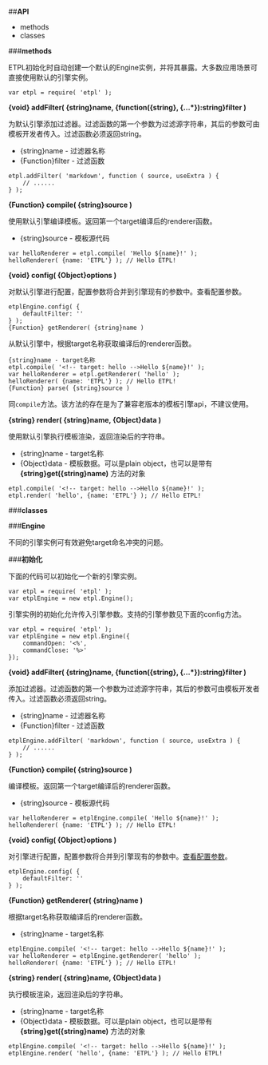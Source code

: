 ##**API**

* methods
* classes

###**methods**

ETPL初始化时自动创建一个默认的Engine实例，并将其暴露。大多数应用场景可直接使用默认的引擎实例。
```
var etpl = require( 'etpl' );
```
**{void} addFilter( {string}name, {function({string}, {...*}):string}filter )**

为默认引擎添加过滤器。过滤函数的第一个参数为过滤源字符串，其后的参数可由模板开发者传入。过滤函数必须返回string。

* {string}name - 过滤器名称
* {Function}filter - 过滤函数

```
etpl.addFilter( 'markdown', function ( source, useExtra ) {
    // ......
} );
```
**{Function} compile( {string}source )**

使用默认引擎编译模板。返回第一个target编译后的renderer函数。

* {string}source - 模板源代码

```
var helloRenderer = etpl.compile( 'Hello ${name}!' );
helloRenderer( {name: 'ETPL'} ); // Hello ETPL!
```
**{void} config( {Object}options )**

对默认引擎进行配置，配置参数将合并到引擎现有的参数中。查看配置参数。
```
etplEngine.config( {
    defaultFilter: ''
} );
{Function} getRenderer( {string}name )
```

从默认引擎中，根据target名称获取编译后的renderer函数。
```
{string}name - target名称
etpl.compile( '<!-- target: hello -->Hello ${name}!' );
var helloRenderer = etpl.getRenderer( 'hello' );
helloRenderer( {name: 'ETPL'} ); // Hello ETPL!
{Function} parse( {string}source )
```
同`compile`方法。该方法的存在是为了兼容老版本的模板引擎api，不建议使用。

**{string} render( {string}name, {Object}data )**

使用默认引擎执行模板渲染，返回渲染后的字符串。

* {string}name - target名称
* {Object}data - 模板数据。可以是plain object，也可以是带有 **{string}get({string}name)** 方法的对象

```
etpl.compile( '<!-- target: hello -->Hello ${name}!' );
etpl.render( 'hello', {name: 'ETPL'} ); // Hello ETPL!
```
###**classes**

###**Engine**

不同的引擎实例可有效避免target命名冲突的问题。

###**初始化**

下面的代码可以初始化一个新的引擎实例。
```
var etpl = require( 'etpl' );
var etplEngine = new etpl.Engine();
```
引擎实例的初始化允许传入引擎参数。支持的引擎参数见下面的config方法。
```
var etpl = require( 'etpl' );
var etplEngine = new etpl.Engine({
    commandOpen: '<%',
    commandClose: '%>'
});
```
**{void} addFilter( {string}name, {function({string}, {...*}):string}filter )**

添加过滤器。过滤函数的第一个参数为过滤源字符串，其后的参数可由模板开发者传入。过滤函数必须返回string。

* {string}name - 过滤器名称
* {Function}filter - 过滤函数

```
etplEngine.addFilter( 'markdown', function ( source, useExtra ) {
    // ......
} );
```
**{Function} compile( {string}source )**

编译模板。返回第一个target编译后的renderer函数。

* {string}source - 模板源代码

```
var helloRenderer = etplEngine.compile( 'Hello ${name}!' );
helloRenderer( {name: 'ETPL'} ); // Hello ETPL!
```
**{void} config( {Object}options )**

对引擎进行配置，配置参数将合并到引擎现有的参数中。[查看配置参数](https://github.com/mynane/etpl/blob/master/doc/config.md '查看配置参数')。
```
etplEngine.config( {
    defaultFilter: ''
} );
```
**{Function} getRenderer( {string}name )**

根据target名称获取编译后的renderer函数。

* {string}name - target名称

```
etplEngine.compile( '<!-- target: hello -->Hello ${name}!' );
var helloRenderer = etplEngine.getRenderer( 'hello' );
helloRenderer( {name: 'ETPL'} ); // Hello ETPL!
```
**{string} render( {string}name, {Object}data )**

执行模板渲染，返回渲染后的字符串。

* {string}name - target名称
* {Object}data - 模板数据。可以是plain object，也可以是带有 **{string}get({string}name)** 方法的对象

```
etplEngine.compile( '<!-- target: hello -->Hello ${name}!' );
etplEngine.render( 'hello', {name: 'ETPL'} ); // Hello ETPL!
```